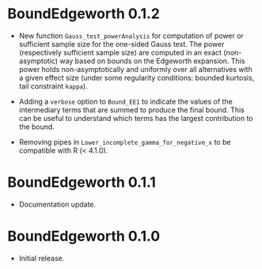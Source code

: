 
# BoundEdgeworth 0.1.2

* New function `Gauss_test_powerAnalysis` for computation of power or sufficient sample size
  for the one-sided Gauss test. The power (respectively sufficient sample size)
  are computed in an exact (non-asymptotic) way based on bounds on the Edgeworth expansion.
  This power holds non-asymptotically and uniformly over all alternatives with a given effect size
  (under some regularity conditions: bounded kurtosis, tail constraint `kappa`).

* Adding a `verbose` option to `Bound_EE1` to indicate the values of the intermediary terms
  that are summed to produce the final bound. This can be useful to understand which
  terms has the largest contribution to the bound.

* Removing pipes in `Lower_incomplete_gamma_for_negative_x` to be compatible with R (< 4.1.0).


# BoundEdgeworth 0.1.1

* Documentation update.


# BoundEdgeworth 0.1.0

* Initial release.
